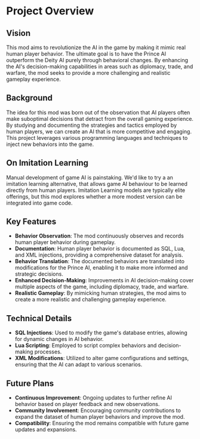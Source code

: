 # Project Overview

## Vision
This mod aims to revolutionize the AI in the game by making it mimic real human player behavior. The ultimate goal is to have the Prince AI outperform the Deity AI purely through behavioral changes. By enhancing the AI's decision-making capabilities in areas such as diplomacy, trade, and warfare, the mod seeks to provide a more challenging and realistic gameplay experience.

## Background
The idea for this mod was born out of the observation that AI players often make suboptimal decisions that detract from the overall gaming experience. By studying and documenting the strategies and tactics employed by human players, we can create an AI that is more competitive and engaging. This project leverages various programming languages and techniques to inject new behaviors into the game.

## On Imitation Learning
Manual development of game AI is painstaking. We'd like to try a an imitation learning alternative, that allows game AI behaviour to be learned directly from human players. Imitation Learning models are typically elite offerings, but this mod explores whether a more modest version can be integrated into game code. 

## Key Features
- **Behavior Observation**: The mod continuously observes and records human player behavior during gameplay.
- **Documentation**: Human player behavior is documented as SQL, Lua, and XML injections, providing a comprehensive dataset for analysis.
- **Behavior Translation**: The documented behaviors are translated into modifications for the Prince AI, enabling it to make more informed and strategic decisions.
- **Enhanced Decision-Making**: Improvements in AI decision-making cover multiple aspects of the game, including diplomacy, trade, and warfare.
- **Realistic Gameplay**: By mimicking human strategies, the mod aims to create a more realistic and challenging gameplay experience.

## Technical Details
- **SQL Injections**: Used to modify the game's database entries, allowing for dynamic changes in AI behavior.
- **Lua Scripting**: Employed to script complex behaviors and decision-making processes.
- **XML Modifications**: Utilized to alter game configurations and settings, ensuring that the AI can adapt to various scenarios.

## Future Plans
- **Continuous Improvement**: Ongoing updates to further refine AI behavior based on player feedback and new observations.
- **Community Involvement**: Encouraging community contributions to expand the dataset of human player behaviors and improve the mod.
- **Compatibility**: Ensuring the mod remains compatible with future game updates and expansions.
